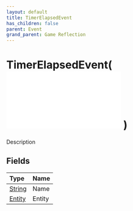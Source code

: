 ```yaml
---
layout: default
title: TimerElapsedEvent
has_children: false
parent: Event
grand_parent: Game Reflection
---
```

# TimerElapsedEvent( ![ EntityEventBase ](/game-reflection/events/entity_event_base.md) )
Description 

## Fields
| Type | Name |
|:-------------|:--------------|
| [String](/game-reflection/components/string.md) | Name |
| [Entity](/game-reflection/classes/entity.md) | Entity |
